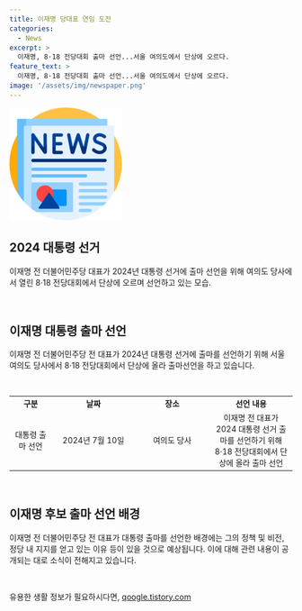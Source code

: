 ```yaml
---
title: 이재명 당대표 연임 도전
categories:
  - News
excerpt: >
  이재명, 8·18 전당대회 출마 선언...서울 여의도에서 단상에 오르다.
feature_text: >
  이재명, 8·18 전당대회 출마 선언...서울 여의도에서 단상에 오르다.
image: '/assets/img/newspaper.png'
---
```


<p><img src="/assets/img/newspaper.png" alt="kimp 속보" /></p>

<h2 data-ke-size="size26">2024 대통령 선거</h2>

<p data-ke-size="size16">이재명 전 더불어민주당 대표가 2024년 대통령 선거에 출마 선언을 위해 여의도 당사에서 열린 8·18 전당대회에서 단상에 오르며 선언하고 있는 모습.</p>

<p data-ke-size="size16">&nbsp;</p>

<h2 data-ke-size="size26">이재명 대통령 출마 선언</h2>

<p data-ke-size="size16">이재명 전 더불어민주당 전 대표가 2024년 대통령 선거에 출마를 선언하기 위해 서울 여의도 당사에서 8·18 전당대회에서 단상에 올라 출마선언을 하고 있습니다.</p>

<p data-ke-size="size16">&nbsp;</p>

<table>
  <tr>
    <td style="text-align: center; width: 148px;"><b>구분</b></td>
    <td style="text-align: center; width: 307px;"><b>날짜</b></td>
    <td style="text-align: center; width: 307px;"><b>장소</b></td>
    <td style="text-align: center; width: 307px;"><b>선언 내용</b></td>
  </tr>
  <tr>
    <td style="text-align: center;">대통령 출마 선언</td>
    <td style="text-align: center;">2024년 7월 10일</td>
    <td style="text-align: center;">여의도 당사</td>
    <td style="text-align: center;">이재명 전 대표가 2024 대통령 선거 출마를 선언하기 위해 8·18 전당대회에서 단상에 올라 출마 선언</td>
  </tr>
</table>

<p data-ke-size="size16">&nbsp;</p>

<h2 data-ke-size="size26">이재명 후보 출마 선언 배경</h2>

<p data-ke-size="size16">이재명 전 더불어민주당 전 대표가 대통령 출마를 선언한 배경에는 그의 정책 및 비전, 정당 내 지지를 얻고 있는 이유 등이 있을 것으로 예상됩니다. 이에 대해 관련 내용이 공개되는 대로 소식이 전해지고 있습니다.</p>

<p data-ke-size="size16">&nbsp;</p>
유용한 생활 정보가 필요하시다면, <a href="https://qoogle.tistory.com" rel="dofollow">qoogle.tistory.com</a>


